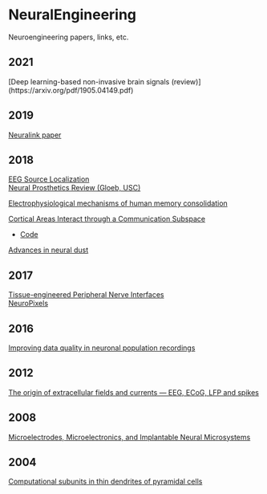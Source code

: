 # NeuralEngineering

Neuroengineering papers, links, etc.

<h2> 2021 </h2>
[Deep learning-based non-invasive brain signals (review)](https://arxiv.org/pdf/1905.04149.pdf)

## 2019
[Neuralink paper](https://www.biorxiv.org/content/10.1101/703801v2 "An Integrated BMI Platform with Thousands of Channels")

## 2018
[EEG Source Localization](https://ieeexplore.ieee.org/iel7/8471725/8512178/08513128.pdf)   
[Neural Prosthetics Review (Gloeb, USC)](https://www.ncbi.nlm.nih.gov/pmc/articles/PMC6247642/pdf/ABB2018-1435030.pdf) 

[Electrophysiological mechanisms of human memory consolidation](https://www.nature.com/articles/s41467-018-06553-y)

[Cortical Areas Interact through a Communication Subspace](https://www.sciencedirect.com/science/article/abs/pii/S0896627319300534?via%3Dihub#fig2)
- [Code](https://github.com/joao-semedo/communication-subspace)

[Advances in neural dust](https://www.sciencedirect.com/science/article/pii/S0959438817302386)


## 2017
[Tissue-engineered Peripheral Nerve Interfaces](https://onlinelibrary.wiley.com/doi/full/10.1002/adfm.201701713)  
[NeuroPixels](https://www.nature.com/articles/nature24636)

## 2016
[Improving data quality in neuronal population recordings](https://www.ncbi.nlm.nih.gov/pubmed/27571195)

## 2012 
[The origin of extracellular fields and currents — EEG, ECoG, LFP and spikes](https://www.nature.com/articles/nrn3241)

## 2008
[Microelectrodes, Microelectronics, and Implantable Neural Microsystems](https://ieeexplore.ieee.org/abstract/document/4545308)


## 2004
[Computational subunits in thin dendrites of pyramidal cells](https://www.nature.com/articles/nn1253)
